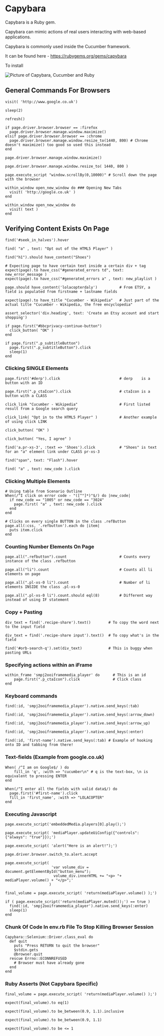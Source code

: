 # Capybara

Capybara is a Ruby gem.

Capybara can mimic actions of real users interacting with web-based applications.

Capybara is commonly used inside the Cucumber framework.

It can be found here - https://rubygems.org/gems/capybara

To install 

![Picture of Capybara, Cucumber and Ruby](capybara.png)



## General Commands For Browsers

```
visit( 'http://www.google.co.uk')

sleep(2)
    
refresh()

if page.driver.browser.browser == :firefox
  page.driver.browser.manage.window.maximize()
elsif page.driver.browser.browser == :chrome
  page.driver.browser.manage.window.resize_to(1440, 800) # Chrome doesn't maximize() too good so used this instead
end

page.driver.browser.manage.window.maximize()

page.driver.browser.manage.window.resize_to( 1440, 800 )
    
page.execute_script "window.scrollBy(0,10000)" # Scroll down the page with the browser

within_window open_new_window do ### Opening New Tabs
  visit( 'http://google.co.uk' )
end

within_window open_new_window do
  visit( text )
end
```

 ## Verifying Content Exists On Page
 
```
find('#seek_in_halves').hover                       
    
find( "a" , text: "Opt out of the HTML5 Player" )   

find("h1").should have_content("Shoes")

# Expecting page to have certain text inside a certain div + tag
expect(page).to have_css("#generated_errors td", text: new_error_message )  
expect(page).to have_css("#generated_errors a" , text: new_playlist )
    
page.should have_content('lolacopterdaly')          # From ETSY, a field is populated from firstname + lastname fields
    
expect(page).to have_title "Cucumber - Wikipedia"   # Just part of the actual title "Cucumber - Wikipedia, the free encyclopedia"

assert_selector('div.heading', text: 'Create an Etsy account and start shopping') 

if page.first("#bbcprivacy-continue-button")
  click_button( "OK" )
end
    
if page.first(".p_subtitleButton")
  page.first(".p_subtitleButton").click
  sleep(1)
end
 ```


### Clicking SINGLE Elements

```
page.first('#derp').click                           # derp    is a button with an ID

page.first(".p_ctaIcon").click                      # ctaIcon is a button with a CLASS

click_link "Cucumber - Wikipedia"                   # First listed result from a Google search query

click_link( "Opt in to the HTML5 Player" )          # Another example of using click LINK
    
click_button( "OK" )

click_button( "Yes, I agree" )
  
find('a.pr-xs-3', :text => 'Shoes').click           # "Shoes" is text for an "a" element link under CLASS pr-xs-3

find("span", text: "Flash").hover

find( "a" , text: new_code ).click
```

### Clicking Multiple Elements

```
# Using table from Scenario Outline
When(/^I click on error code - "([^"]*)"$/) do |new_code|
  if new_code == "1005" or new_code == "3024"
    page.first( "a" , text: new_code ).click
  end
end

# Clicks on every single BUTTON in the class .refButton
page.all(:css, '.refbutton').each do |item|
  puts item.click
end
```

### Counting Number Elements On Page

```
page.all(".refbutton").count                        # Counts every instance of the class .refbutton

page.all("li").count                                # Counts all li elements on page

page.all(".pl-xs-0 li").count                       # Number of li elements INSIDE the class .pl-xs-0

page.all(".pl-xs-0 li").count.should eql(8)         # Different way instead of using IF statement                                   
```

### Copy + Pasting

```
div_text = find('.recipe-share').text()        # To copy the word next to the input field

div_text = find('.recipe-share input').text()  # To copy what's in the field

find('#orb-search-q').set(div_text)            # This is buggy when pasting URLs
``` 
  

### Specifying actions within an iFrame

```
within_frame 'smpj2ooiframemedia_player' do      # This is an id
    page.first(".p_ctaIcon").click               # Click class
end
 ```

### Keyboard commands
  
```
find(:id, 'smpj2ooiframemedia_player').native.send_keys(:tab)

find(:id, 'smpj2ooiframemedia_player').native.send_keys(:arrow_down)

find(:id, 'smpj2ooiframemedia_player').native.send_keys(:arrow_up)

find(:id, 'smpj2ooiframemedia_player').native.send_keys(:enter)

find(:id, 'first-name').native.send_keys(:tab) # Example of hooking onto ID and tabbing from there!
```

###  Text-fields (Example from google.co.uk)

```
When( /^I am on Google$/ ) do
    fill_in 'q', :with => "cucumber\n" # q is the text-box, \n is equivalent to pressing ENTER
end

When(/^I enter all the fields with valid data$/) do
  page.first('#first-name').click
  fill_in 'first_name', :with => "LOLACOPTER"
end
```

### Executing Javascript

```
page.execute_script('embeddedMedia.players[0].play();')

page.execute_script( 'mediaPlayer.updateUiConfig({"controls": {"always": "true"}});')

page.execute_script( 'alert("Here is an alert!");')

page.driver.browser.switch_to.alert.accept

page.execute_script( 
                     'var volume_div = document.getElementById("button_menu");
                      volume_div.innerHTML += "<p> "+ mediaPlayer.volume() + "</p>";' 
                    )

final_volume = page.execute_script( 'return(mediaPlayer.volume() );')

if ( page.execute_script('return(mediaPlayer.muted());') == true )
  find(:id, 'smpj2ooiframemedia_player').native.send_keys(:enter)
  sleep(1)
end
```

### Chunk Of Code In env.rb File To Stop Killing Browser Session

```
Capybara::Selenium::Driver.class_eval do
  def quit
    puts "Press RETURN to quit the browser"
    $stdin.gets
    @browser.quit
  rescue Errno::ECONNREFUSED
    # Browser must have already gone
  end
end
```

### Ruby Asserts (Not Capybara Specific)

```
final_volume = page.execute_script( 'return(mediaPlayer.volume() );')

expect(final_volume).to eq(1)

expect(final_volume).to be_between(0.9, 1.1).inclusive

expect(final_volume).to be_between(0.9, 1.1)

expect(final_volume).to be <= 1
```    
   
    
    
    
